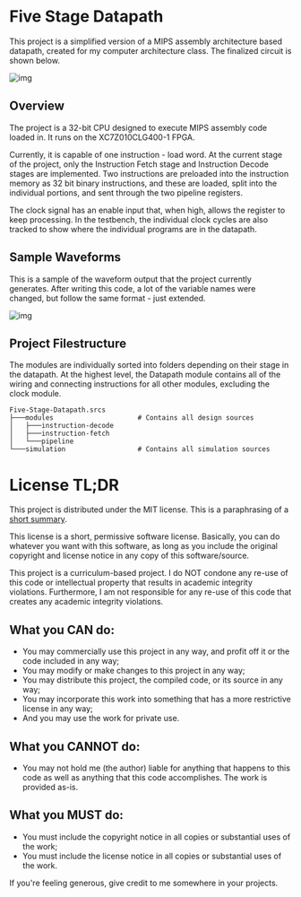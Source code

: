 # Five Stage Datapath

This project is a simplified version of a MIPS assembly architecture based
datapath, created for my computer architecture class. The finalized circuit is
shown below.

![img](https://camo.githubusercontent.com/3508ea9870ab67374ad443b21253e9b657eb7d16/68747470733a2f2f63646e2e646973636f72646170702e636f6d2f6174746163686d656e74732f3730383439333337353734353033323231332f3733303838353437353436333732353135362f756e6b6e6f776e2e706e67)

## Overview

The project is a 32-bit CPU designed to execute MIPS assembly code loaded in. It
runs on the XC7Z010CLG400-1 FPGA.

Currently, it is capable of one instruction - load word. At the current stage of
the project, only the Instruction Fetch stage and Instruction Decode stages are
implemented. Two instructions are preloaded into the instruction memory as 32
bit binary instructions, and these are loaded, split into the individual
portions, and sent through the two pipeline registers.

The clock signal has an enable input that, when high, allows the register to
keep processing. In the testbench, the individual clock cycles are also tracked
to show where the individual programs are in the datapath.

## Sample Waveforms

This is a sample of the waveform output that the project currently generates.
After writing this code, a lot of the variable names were changed, but follow
the same format - just extended.

![img](https://cdn.discordapp.com/attachments/708493375745032213/730191509420376103/unknown.png)

## Project Filestructure

The modules are individually sorted into folders depending on their stage in the
datapath. At the highest level, the Datapath module contains all of the wiring
and connecting instructions for all other modules, excluding the clock module.

    Five-Stage-Datapath.srcs
    ├───modules                     # Contains all design sources
    │   ├───instruction-decode
    │   ├───instruction-fetch
    │   └───pipeline
    └───simulation                  # Contains all simulation sources

# License TL;DR

This project is distributed under the MIT license. This is a paraphrasing of a
[short summary](https://tldrlegal.com/license/mit-license).

This license is a short, permissive software license. Basically, you can do
whatever you want with this software, as long as you include the original
copyright and license notice in any copy of this software/source.

This project is a curriculum-based project. I do NOT condone any re-use of this
code or intellectual property that results in academic integrity violations.
Furthermore, I am not responsible for any re-use of this code that creates any
academic integrity violations.

## What you CAN do:

-   You may commercially use this project in any way, and profit off it or the
    code included in any way;
-   You may modify or make changes to this project in any way;
-   You may distribute this project, the compiled code, or its source in any
    way;
-   You may incorporate this work into something that has a more restrictive
    license in any way;
-   And you may use the work for private use.

## What you CANNOT do:

-   You may not hold me (the author) liable for anything that happens to this
    code as well as anything that this code accomplishes. The work is provided
    as-is.

## What you MUST do:

-   You must include the copyright notice in all copies or substantial uses of
    the work;
-   You must include the license notice in all copies or substantial uses of the
    work.

If you're feeling generous, give credit to me somewhere in your projects.
